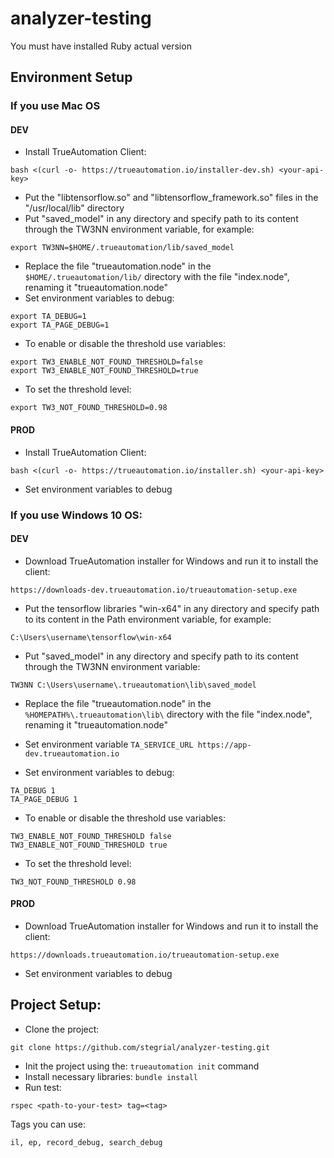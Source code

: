 # analyzer-testing

You must have installed Ruby actual version

## Environment Setup

### If you use Mac OS

#### DEV

* Install TrueAutomation Client:

```
bash <(curl -o- https://trueautomation.io/installer-dev.sh) <your-api-key>
```

* Put the "libtensorflow.so" and "libtensorflow_framework.so" files in the "/usr/local/lib" directory
* Put "saved_model" in any directory and specify path to its content through the TW3NN environment variable, for example:

```
export TW3NN=$HOME/.trueautomation/lib/saved_model
```

* Replace the file "trueautomation.node" in the `$HOME/.trueautomation/lib/` directory with the file "index.node", renaming it "trueautomation.node"
* Set environment variables to debug:

```
export TA_DEBUG=1
export TA_PAGE_DEBUG=1
```

* To enable or disable the threshold use variables:

```
export TW3_ENABLE_NOT_FOUND_THRESHOLD=false
export TW3_ENABLE_NOT_FOUND_THRESHOLD=true
```

* To set the threshold level:

```
export TW3_NOT_FOUND_THRESHOLD=0.98
```

#### PROD

* Install TrueAutomation Client:

```
bash <(curl -o- https://trueautomation.io/installer.sh) <your-api-key>
```

* Set environment variables to debug

### If you use Windows 10 OS:

#### DEV

* Download TrueAutomation installer for Windows and run it to install the client:

```
https://downloads-dev.trueautomation.io/trueautomation-setup.exe
```

* Put the tensorflow libraries "win-x64" in any directory and specify path to its content in the Path environment variable, for example:

```
C:\Users\username\tensorflow\win-x64
```

* Put "saved_model" in any directory and specify path to its content through the TW3NN environment variable:

```
TW3NN C:\Users\username\.trueautomation\lib\saved_model
```

* Replace the file "trueautomation.node" in the `%HOMEPATH%\.trueautomation\lib\` directory with the file "index.node", renaming it "trueautomation.node"
* Set environment variable `TA_SERVICE_URL https://app-dev.trueautomation.io`

* Set environment variables to debug:

```
TA_DEBUG 1
TA_PAGE_DEBUG 1
```

* To enable or disable the threshold use variables:

```
TW3_ENABLE_NOT_FOUND_THRESHOLD false
TW3_ENABLE_NOT_FOUND_THRESHOLD true
```

* To set the threshold level:

```
TW3_NOT_FOUND_THRESHOLD 0.98
```

#### PROD

* Download TrueAutomation installer for Windows and run it to install the client:

```
https://downloads.trueautomation.io/trueautomation-setup.exe
```

* Set environment variables to debug

## Project Setup:

* Clone the project:

```
git clone https://github.com/stegrial/analyzer-testing.git
```

* Init the project using the: `trueautomation init` command
* Install necessary libraries: `bundle install`
* Run test:

```
rspec <path-to-your-test> tag=<tag>
```

Tags you can use:

```
il, ep, record_debug, search_debug
```

